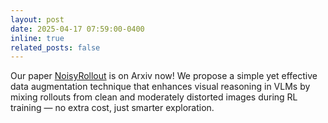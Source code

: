 ```yaml
---
layout: post
date: 2025-04-17 07:59:00-0400
inline: true
related_posts: false
---
```


Our paper [NoisyRollout](https://arxiv.org/pdf/2504.13055) is on Arxiv now! We propose a simple yet effective data augmentation technique that enhances visual reasoning in VLMs by mixing rollouts from clean and moderately distorted images during RL training — no extra cost, just smarter exploration.
